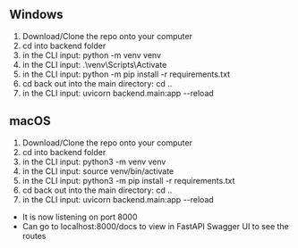 Windows
----------
1. Download/Clone the repo onto your computer
2. cd into backend folder
3. in the CLI input: python -m venv venv 
4. in the CLI input: .\venv\Scripts\Activate
5. in the CLI input: python -m pip install -r requirements.txt 
6. cd back out into the main directory: cd ..
7. in the CLI input: uvicorn backend.main:app --reload

macOS
---------
1. Download/Clone the repo onto your computer
2. cd into backend folder
3. in the CLI input: python3 -m venv venv 
4. in the CLI input:  source venv/bin/activate 
5. in the CLI input: python3 -m pip install -r requirements.txt 
6. cd back out into the main directory: cd ..
7. in the CLI input: uvicorn backend.main:app --reload


- It is now listening on port 8000
- Can go to localhost:8000/docs to view in FastAPI Swagger UI to see the routes
